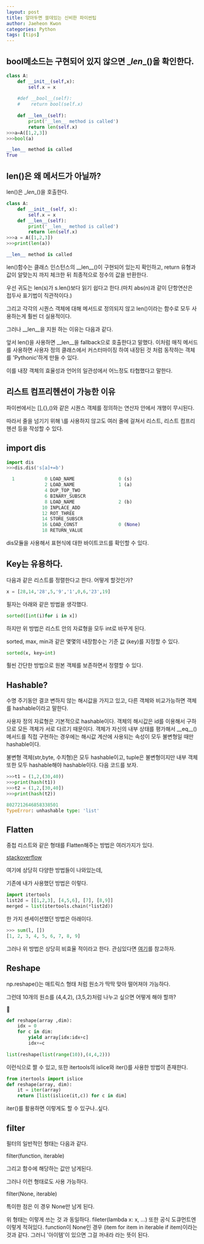 ```yaml
---
layout: post
title: 알아두면 쓸데있는 신비한 파이썬팁
author: Jaeheon Kwon
categories: Python
tags: [tips]
---
```




## bool메소드는 구현되어 있지 않으면 \__len__()을 확인한다.



```python
class A:
    def __init__(self,x):
        self.x = x
        
    #def __bool__(self):
    #    return bool(self.x)
    
    def __len__(self):
        print('__len__ method is called')
        return len(self.x)
>>>a=A([1,2,3])
>>>bool(a)

__len__ method is called
True
```



## len()은 왜 메서드가 아닐까?

len()은 \__len__()을 호출한다.

```python
class A:
    def __init__(self, x):
        self.x = x
    def __len__(self): 
        print('__len__ method is called')
        return len(self.x)
>>>a = A([1,2,3])
>>>print(len(a))

__len__ method is called
```

len()함수는 클래스 인스턴스의 \_\_len__()이 구현되어 있는지 확인하고, return 유형과 값이 알맞는지 까지 체크한 뒤 최종적으로 정수의 값을 반환한다.

우선 귀도는 len(s)가 s.len()보다 읽기 쉽다고 한다.(마치 abs(n)과 같이 단항연산은 접두사 표기법이 직관적이다.)

그리고 각각의 시퀀스 객체에 대해 메서드로 정의되지 않고 len()이라는 함수로 모두 사용하는게 훨씬 더 실용적이다.

그러나 \_\_len\_\_을 지원 하는 이유는 다음과 같다.

앞서 len()을 사용하면 \__len__을 fallback으로 호출한다고 말했다. 이처럼 매직 메서드를 사용하면 사용자 정의 클래스에서 커스터마이징 하여 내장된 것 처럼 동작하는 객체를 'Pythonic'하게 만들 수 있다.

이를 내장 객체의 효율성과 언어의 일관성에서 어느정도 타협했다고 말한다.



## 리스트 컴프리헨션이 가능한 이유

파이썬에서는 [],{},()와 같은 시퀀스 객체를 정의하는 연산자 안에서 개행이 무시된다.

따라서 줄을 넘기기 위해 \\를 사용하지 않고도 여러 줄에 걸쳐서 리스트, 리스트 컴프리헨션 등을 작성할 수 있다.



## import dis

```python
import dis
>>>dis.dis('s[a]+=b')

  1           0 LOAD_NAME                0 (s)
              2 LOAD_NAME                1 (a)
              4 DUP_TOP_TWO
              6 BINARY_SUBSCR
              8 LOAD_NAME                2 (b)
             10 INPLACE_ADD
             12 ROT_THREE
             14 STORE_SUBSCR
             16 LOAD_CONST               0 (None)
             18 RETURN_VALUE
```

dis모듈을 사용해서 표현식에 대한 바이트코드를 확인할 수 있다.





## Key는 유용하다.

다음과 같은 리스트를 정렬한다고 한다. 어떻게 할것인가?

```python
x = [28,14,'28',5,'9','1',0,6,'23',19]
```



필자는 아래와 같은 방법을 생각했다.

```python
sorted([int(i)for i in x])
```

하지만 위 방법은 리스트 안의 자료형을 모두 int로 바꾸게 된다.



sorted, max, min과 같은 몇몇의 내장함수는 기준 값 (key)를 지정할 수 있다.

```python
sorted(x, key=int)
```

훨씬 간단한 방법으로 원본 객체를 보존하면서 정렬할 수 있다.





## Hashable?

수명 주기동안 결코 변하지 않는 해시값을 가지고 있고, 다른 객체와 비교가능하면 객체를 hashable이라고 말한다.

사용자 정의 자료형은 기본적으로 hashable이다. 객체의 해시값은 id를 이용해서 구하므로 모든 객체가 서로 다르기 때문이다. 객체가 자신의 내부 상태를 평가해서 \_\_eq_\_() 메서드를 직접 구현하는 경우에는 해시값 계산에 사용되는 속성이 모두 불변형일 때만 hashable이다.

불변형 객체(str,byte, 수치형)은 모두 hashable이고, tuple은 불변형이지만 내부 객체또한 모두 hashable해야 hashable이다. 다음 코드를 보자.

```python
>>>t1 = (1,2,(30,40))
>>>print(hash(t1))
>>>t2 = (1,2,[30,40])
>>>print(hash(t2))

8027212646858338501
TypeError: unhashable type: 'list'
```



## Flatten

중첩 리스트와 같은 형태를 Flatten해주는 방법은 여러가지가 있다.

[stackoverflow](https://stackoverflow.com/questions/952914/how-to-make-a-flat-list-out-of-list-of-lists)

여기에 상당히 다양한 방법들이 나와있는데,

기존에 내가 사용했던 방법은 이렇다.

```python
import itertools
list2d = [[1,2,3], [4,5,6], [7], [8,9]]
merged = list(itertools.chain(*list2d))
```



한 가지 센세이션했던 방법은 아래이다.

```python
>>> sum(l, [])
[1, 2, 3, 4, 5, 6, 7, 8, 9]
```

그러나 위 방법은 상당히 비효율 적이라고 한다. 관심있다면 [여기](https://mathieularose.com/how-not-to-flatten-a-list-of-lists-in-python/)를 참고하자.



## Reshape

np.reshape()는 매트릭스 형태 처럼 원소가 딱딱 맞아 떨어져야 가능하다.

그런데 10개의 원소를 (4,4,2), (3,5,2)처럼 나누고 싶으면 어떻게 해야 할까?



```python
def reshape(array ,dim):
    idx = 0
    for c in dim:
        yield array[idx:idx+c]
        idx+=c
        
list(reshape(list(range(10)),(4,4,2)))
```

이런식으로 짤 수 있고, 또한 itertools의 islice와 iter()를 사용한 방법이 존재한다.

```python
from itertools import islice
def reshape(array, dim):
    it = iter(array)
    return [list(islice(it,c)) for c in dim]
```

iter()를 활용하면 이렇게도 할 수 있구나..싶다.



## filter

필터의 일반적인 형태는 다음과 같다.

filter(function, iterable)

그리고 함수에 해당하는 값만 남게된다.

그러나 이런 형태로도 사용 가능하다.

filter(None, iterable)

특이한 점은 이 경우 None만 남게 된다.

위 형태는 이렇게 쓰는 것 과 동일하다. fileter(lambda x: x, ...) 또한 공식 도큐먼트엔 이렇게 적혀있다. function이 None인 경우 (item for item in iterable if item)이라는 것과 같다. 그러니 '아이템'이 있으면 그걸 꺼내라 라는 뜻이 된다.